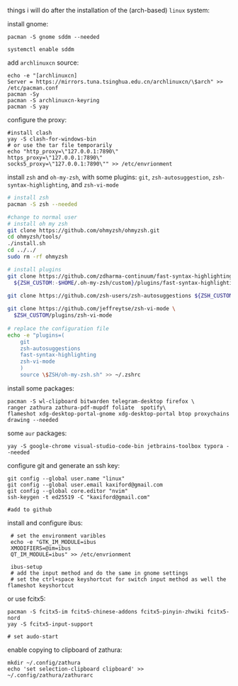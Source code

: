 things i will do after the installation of the (arch-based) `linux` system:

install gnome:

```shell
pacman -S gnome sddm --needed

systemctl enable sddm
```

add `archlinuxcn` source:

```shell
echo -e "[archlinuxcn]
Server = https://mirrors.tuna.tsinghua.edu.cn/archlinuxcn/\$arch" >> /etc/pacman.conf
pacman -Sy
pacman -S archlinuxcn-keyring
pacman -S yay
```

configure the proxy:

```shell
#install clash
yay -S clash-for-windows-bin
# or use the tar file temporarily
echo "http_proxy=\"127.0.0.1:7890\"
https_proxy=\"127.0.0.1:7890\"
socks5_proxy=\"127.0.0.1:7890\"" >> /etc/envrionment
```

install `zsh` and `oh-my-zsh`, with some plugins: `git`, `zsh-autosuggestion`, `zsh-syntax-highlighting`, and `zsh-vi-mode`

```bash
# install zsh
pacman -S zsh --needed

#change to normal user
# install oh my zsh
git clone https://github.com/ohmyzsh/ohmyzsh.git
cd ohmyzsh/tools/
./install.sh
cd ../../
sudo rm -rf ohmyzsh

# install plugins
git clone https://github.com/zdharma-continuum/fast-syntax-highlighting.git \
  ${ZSH_CUSTOM:-$HOME/.oh-my-zsh/custom}/plugins/fast-syntax-highlighting
  
git clone https://github.com/zsh-users/zsh-autosuggestions ${ZSH_CUSTOM:-~/.oh-my-zsh/custom}/plugins/zsh-autosuggestions

git clone https://github.com/jeffreytse/zsh-vi-mode \
  $ZSH_CUSTOM/plugins/zsh-vi-mode
  
# replace the configuration file
echo -e "plugins=(
	git
	zsh-autosuggestions
	fast-syntax-highlighting
	zsh-vi-mode
	)
	source \$ZSH/oh-my-zsh.sh" >> ~/.zshrc

```

install some packages:

```shell
pacman -S wl-clipboard bitwarden telegram-desktop firefox \
ranger zathura zathura-pdf-mupdf foliate  spotify\
flameshot xdg-desktop-portal-gnome xdg-desktop-portal btop proxychains drawing --needed
```

some `aur` packages:

```shell
yay -S google-chrome visual-studio-code-bin jetbrains-toolbox typora --needed
```

configure git and generate an ssh key:
```shell
git config --global user.name "linux"
git config --global user.email kaxiford@gmail.com
git config --global core.editor "nvim"
ssh-keygen -t ed25519 -C "kaxiford@gmail.com"

#add to github
```

install and configure ibus:

```shell
 # set the environment varibles
 echo -e "GTK_IM_MODULE=ibus
 XMODIFIERS=@im=ibus
 QT_IM_MODULE=ibus" >> /etc/envrionment
 
 ibus-setup
 # add the input method and do the same in gnome settings
 # set the ctrl+space keyshortcut for switch input method as well the flameshot keyshortcut
```

or use fcitx5:

```shell
pacman -S fcitx5-im fcitx5-chinese-addons fcitx5-pinyin-zhwiki fcitx5-nord
yay -S fcitx5-input-support

# set audo-start
```



enable copying to clipboard of zathura:

```shell
mkdir ~/.config/zathura
echo 'set selection-clipboard clipboard' >> ~/.config/zathura/zathurarc
```

